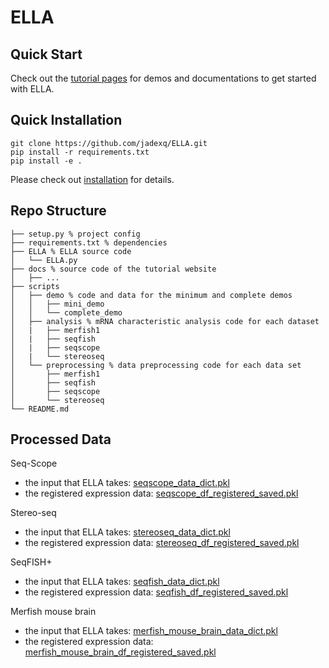 # ELLA

## Quick Start
Check out the [tutorial pages](https://jadexq.github.io/ELLA/) for demos and documentations to get started with ELLA.

## Quick Installation
```
git clone https://github.com/jadexq/ELLA.git
pip install -r requirements.txt
pip install -e .
```
Please check out [installation](https://jadexq.github.io/ELLA/install.html) for details.

## Repo Structure
```
├── setup.py % project config
├── requirements.txt % dependencies
├── ELLA % ELLA source code
│   └── ELLA.py
├── docs % source code of the tutorial website
│   ├── ...
├── scripts
│   ├── demo % code and data for the minimum and complete demos
│   │   ├── mini_demo
│   │   └── complete_demo
│   ├── analysis % mRNA characteristic analysis code for each dataset
│   |   ├── merfish1
│   |   ├── seqfish
│   |   ├── seqscope
│   |   └── stereoseq
│   └── preprocessing % data preprocessing code for each data set
│       ├── merfish1
│       ├── seqfish
│       ├── seqscope
│       └── stereoseq
└── README.md

```

## Processed Data
Seq-Scope
- the input that ELLA takes: [seqscope_data_dict.pkl](https://github.com/jadexq/ELLA/releases/download/v0.0.1/seqscope_data_dict.pkl)
- the registered expression data: [seqscope_df_registered_saved.pkl](https://github.com/jadexq/ELLA/releases/download/v0.0.1/seqscope_df_registered_saved.pkl)
  

Stereo-seq
- the input that ELLA takes: [stereoseq_data_dict.pkl](https://github.com/jadexq/ELLA/releases/download/v0.0.1/stereoseq_data_dict.pkl)
- the registered expression data: [stereoseq_df_registered_saved.pkl](https://github.com/jadexq/ELLA/releases/download/v0.0.1/stereoseq_df_registered_saved.pkl)
  

SeqFISH+
- the input that ELLA takes: [seqfish_data_dict.pkl](https://github.com/jadexq/ELLA/releases/download/v0.0.1/seqfish_data_dict.pkl)
- the registered expression data: [seqfish_df_registered_saved.pkl](https://github.com/jadexq/ELLA/releases/download/v0.0.1/seqfish_df_registered_saved.pkl)

Merfish mouse brain
- the input that ELLA takes: [merfish_mouse_brain_data_dict.pkl](https://github.com/jadexq/ELLA/releases/download/v0.0.1/merfish_mouse_brain_data_dict.pkl)
- the registered expression data: [merfish_mouse_brain_df_registered_saved.pkl](https://github.com/jadexq/ELLA/releases/download/v0.0.1/merfish_mouse_brain_df_registered_saved.pkl)

